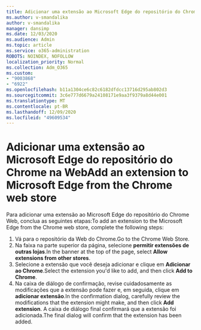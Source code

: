 ```yaml
---
title: Adicionar uma extensão ao Microsoft Edge do repositório do Chrome na Web
ms.author: v-smandalika
author: v-smandalika
manager: dansimp
ms.date: 12/03/2020
ms.audience: Admin
ms.topic: article
ms.service: o365-administration
ROBOTS: NOINDEX, NOFOLLOW
localization_priority: Normal
ms.collection: Adm_O365
ms.custom:
- "9003868"
- "6922"
ms.openlocfilehash: b11a1304ce6c82c6182dfdcc13716d295ab802d3
ms.sourcegitcommit: 3c6e777d6679a24108171e9aa3f9379a8d44e001
ms.translationtype: MT
ms.contentlocale: pt-BR
ms.lasthandoff: 12/09/2020
ms.locfileid: "49609534"
---
```

# <a name="add-an-extension-to-microsoft-edge-from-the-chrome-web-store"></a><span data-ttu-id="c54ff-102">Adicionar uma extensão ao Microsoft Edge do repositório do Chrome na Web</span><span class="sxs-lookup"><span data-stu-id="c54ff-102">Add an extension to Microsoft Edge from the Chrome web store</span></span>

<span data-ttu-id="c54ff-103">Para adicionar uma extensão ao Microsoft Edge do repositório do Chrome Web, conclua as seguintes etapas:</span><span class="sxs-lookup"><span data-stu-id="c54ff-103">To add an extension to the Microsoft Edge from the Chrome web store, complete the following steps:</span></span>

1. <span data-ttu-id="c54ff-104">Vá para o repositório da Web do Chrome.</span><span class="sxs-lookup"><span data-stu-id="c54ff-104">Go to the Chrome Web Store.</span></span>
2. <span data-ttu-id="c54ff-105">Na faixa na parte superior da página, selecione **permitir extensões de outras lojas**.</span><span class="sxs-lookup"><span data-stu-id="c54ff-105">In the banner at the top of the page, select **Allow extensions from other stores**.</span></span>
3. <span data-ttu-id="c54ff-106">Selecione a extensão que você deseja adicionar e clique em **Adicionar ao Chrome**.</span><span class="sxs-lookup"><span data-stu-id="c54ff-106">Select the extension you'd like to add, and then click **Add to Chrome**.</span></span>
4. <span data-ttu-id="c54ff-107">Na caixa de diálogo de confirmação, revise cuidadosamente as modificações que a extensão pode fazer e, em seguida, clique em **adicionar extensão**.</span><span class="sxs-lookup"><span data-stu-id="c54ff-107">In the confirmation dialog, carefully review the modifications that the extension might make, and then click **Add extension**.</span></span>
<span data-ttu-id="c54ff-108">A caixa de diálogo final confirmará que a extensão foi adicionada.</span><span class="sxs-lookup"><span data-stu-id="c54ff-108">The final dialog will confirm that the extension has been added.</span></span>